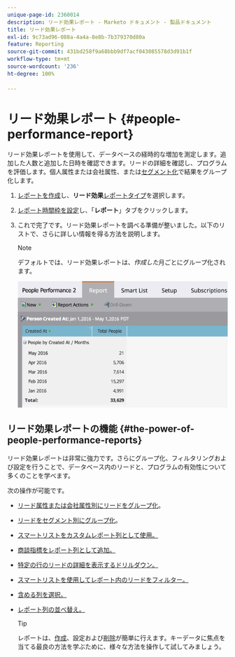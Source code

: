 ```yaml
---
unique-page-id: 2360014
description: リード効果レポート - Marketo ドキュメント - 製品ドキュメント
title: リード効果レポート
exl-id: 9c73ad96-088a-4a4a-8e8b-7b379370d80a
feature: Reporting
source-git-commit: 431bd258f9a68bbb9df7acf043085578d3d91b1f
workflow-type: tm+mt
source-wordcount: '236'
ht-degree: 100%

---
```


# リード効果レポート {#people-performance-report}

リード効果レポートを使用して、データベースの経時的な増加を測定します。追加した人数と追加した日時を確認できます。リードの詳細を確認し、プログラムを評価します。個人属性または会社属性、または[セグメント化](/help/marketo/product-docs/personalization/segmentation-and-snippets/segmentation/create-a-segmentation.md)で結果をグループ化します。

1. [レポートを作成](/help/marketo/product-docs/reporting/basic-reporting/creating-reports/create-a-report-in-a-program.md)し、**リード効果**[レポートタイプ](/help/marketo/product-docs/reporting/basic-reporting/report-types/report-type-overview.md)を選択します。

1. [レポート時間枠を設定](/help/marketo/product-docs/reporting/basic-reporting/editing-reports/change-a-report-time-frame.md)し、「**レポート**」タブをクリックします。

1. これで完了です。リード効果レポートを調べる準備が整いました。以下のリストで、さらに詳しい情報を得る方法を説明します。

   >[!NOTE]
   >
   >デフォルトでは、リード効果レポートは、*作成した*&#x200B;月ごとにグループ化されます。

   ![](assets/one.png)

## リード効果レポートの機能 {#the-power-of-people-performance-reports}

リード効果レポートは非常に強力です。さらにグループ化、フィルタリングおよび設定を行うことで、データベース内のリードと、プログラムの有効性について多くのことを学べます。

次の操作が可能です。

* [リード属性または会社属性別にリードをグループ化](/help/marketo/product-docs/reporting/basic-reporting/report-activity/group-person-reports-by-attribute.md)。
* [リードをセグメント別にグループ化](/help/marketo/product-docs/personalization/segmentation-and-snippets/segmentation/group-person-reports-by-segment.md)。
* [スマートリストをカスタムレポート列として使用。](/help/marketo/product-docs/reporting/basic-reporting/editing-reports/add-custom-columns-to-a-person-report.md)
* [商談指標をレポート列として追加。](/help/marketo/product-docs/reporting/basic-reporting/editing-reports/add-opportunity-columns-to-a-lead-report.md)
* [特定の行のリードの詳細を表示するドリルダウン。](/help/marketo/product-docs/reporting/basic-reporting/report-activity/drill-down-in-a-people-performance-report.md)
* [スマートリストを使用してレポート内のリードをフィルター。](/help/marketo/product-docs/reporting/basic-reporting/editing-reports/filter-people-in-a-report-with-a-smart-list.md)
* [含める列を選択。](/help/marketo/product-docs/reporting/basic-reporting/editing-reports/select-report-columns.md)
* [レポート列の並べ替え。](/help/marketo/product-docs/reporting/basic-reporting/editing-reports/sort-report-on-columns.md)

  >[!TIP]
  >
  >レポートは、[作成](/help/marketo/product-docs/reporting/basic-reporting/creating-reports/create-a-report-in-a-program.md)、設定および[削除](/help/marketo/product-docs/reporting/basic-reporting/report-activity/delete-a-report.md)が簡単に行えます。キーデータに焦点を当てる最良の方法を学ぶために、様々な方法を操作して試してみましょう。
